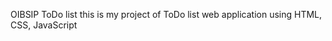 O I B S I P  ToDo list
 this is my project of ToDo list web application using HTML, CSS, JavaScript

 
